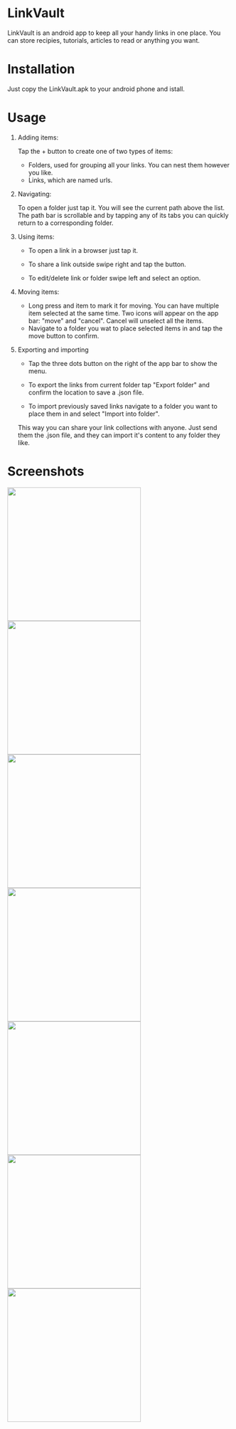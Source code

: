 # LinkVault

LinkVault is an android app to keep all your handy links in one place. You can store recipies, tutorials, articles to read or anything you want.

# Installation

Just copy the LinkVault.apk to your android phone and istall.

# Usage

1. Adding items:

    Tap the + button to create one of two types of items:
    - Folders, used for grouping all your links. You can nest them however you like.
    - Links, which are named urls.

2. Navigating:
    
    To open a folder just tap it. You will see the current path above the list. The path bar is scrollable and by tapping any of its tabs you can quickly return to a corresponding folder.

3. Using items:

    - To open a link in a browser just tap it.
    
    - To share a link outside swipe right and tap the button.

    - To edit/delete link or folder swipe left and select an option.

4. Moving items:

    - Long press and item to mark it for moving. You can have multiple item selected at the same time. Two icons will appear on the app bar: "move" and "cancel". Cancel will unselect all the items.
    - Navigate to a folder you wat to place selected items in and tap the move button to confirm.

5. Exporting and importing

    - Tap the three dots button on the right of the app bar to show the menu.

    - To export the links from current folder tap "Export folder" and confirm the location to save a .json file.

    - To import previously saved links navigate to a folder you want to place them in and select "Import into folder".

    This way you can share your link collections with anyone. Just send them the .json file, and they can import it's content to any folder they like.

# Screenshots

<img src="screenshots/list.png" width=300px/>
<img src="screenshots/add.png" width=300px>
<img src="screenshots/share.png" width=300px>
<img src="screenshots/delete and edit.png" width=300px>
<img src="screenshots/list.png" width=300px>
<img src="screenshots/move.png" width=300px>
<img src="screenshots/export.png" width=300px>